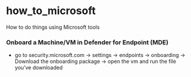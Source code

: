 # how_to_microsoft
How to do things using Microsoft tools

### Onboard a Machine/VM in Defender for Endpoint (MDE)
- go to security.microsoft.com -> settings -> endpoints -> onboarding -> Download the onboarding package -> open the vm and run the file you've downloaded
